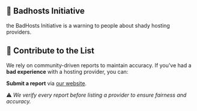## 📖 Badhosts Initiative
the BadHosts Initiative is a warning to people about shady hosting providers.

## 📝 Contribute to the List

We rely on community-driven reports to maintain accuracy. If you’ve had a **bad experience** with a hosting provider, you can:  

**Submit a report** via [our website](https://badhosts.com).   

⚠️ *We verify every report before listing a provider to ensure fairness and accuracy.*